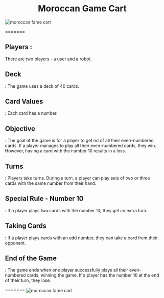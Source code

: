 <h1 align="center">Moroccan Game Cart</h1>

  <img align="center" src="https://github.com/cyberjujutsu/moroccan-card-game/blob/main/first%20page.png" alt="moroccan fame cart">

=======
<h2>Players :</h2><p> There are two players - a user and a robot.</p>

<h2>Deck</h2><p>: The game uses a deck of 40 cards.</p>

<h2>Card Values</h2><p>: Each card has a number.

<h2>Objective</h2><p>: The goal of the game is for a player to get rid of all their even-numbered cards. If a player manages to play all their even-numbered cards, they win. However, having a card with the number 10 results in a loss.</p>

<h2>Turns</h2><p>: Players take turns. During a turn, a player can play sets of two or three cards with the same number from their hand.</p>

<h2>Special Rule - Number 10</h2><p>: If a player plays two cards with the number 10, they get an extra turn.</p>

<h2>Taking Cards</h2><p>: If a player plays cards with an odd number, they can take a card from their opponent.</p>

<h2>End of the Game</h2><p>: The game ends when one player successfully plays all their even-numbered cards, winning the game. If a player has the number 10 at the end of their turn, they lose.</p>
=======
  
<img align="center" src="https://github.com/cyberjujutsu/moroccan-card-game/blob/main/final.png" alt="moroccan fame cart">
